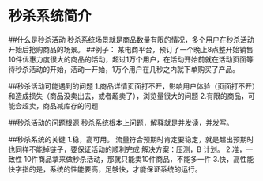 # 秒杀系统简介

##什么是秒杀活动
秒杀系统场景就是商品数量有限的情况，多个用户在秒杀活动开始后抢购商品的场景。
##例子：
某电商平台，预订了一个晚上8点整开始销售10件优惠力度很大的商品的活动，超过1万个用户，在活动开始前就在活动页面等待秒杀活动的开始，活动一开始，1万个用户在几秒之内就下单购买了产品。

##秒杀活动可能遇到的问题
    1.商品详情页面打不开，影响用户体验（页面打不开）和造成损失（商品没卖出去，或者超卖了），浏览量很大的问题
    2.有限的商品，可能会超卖，商品减库存的问题

##秒杀活动的问题根源
秒杀系统根本上问题，解释就是并发读，并发写。

##秒杀系统的关键
    1.稳，高可用。
    流量符合预期时肯定要稳定，就是超出预期时也同样不能掉链子，要保证活动的顺利完成
    解决方案：压测，B 计划。
    2.准，一致性
    10件商品拿来做秒杀活动，那就只能卖10件商品，不能多一件
    3.快，高性能
    快字指的是，系统的性能要高，足够快，才能保证系统的运行。

    